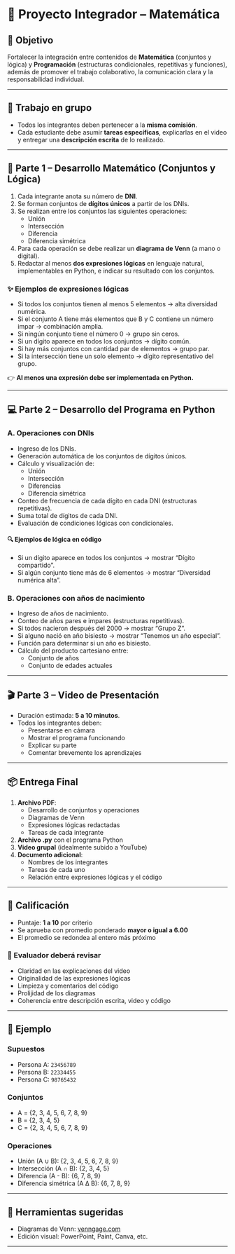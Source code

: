 # 📐 Proyecto Integrador – Matemática

## 🎯 Objetivo

Fortalecer la integración entre contenidos de **Matemática** (conjuntos y lógica) y **Programación** (estructuras condicionales, repetitivas y funciones), además de promover el trabajo colaborativo, la comunicación clara y la responsabilidad individual.

---

## 👥 Trabajo en grupo

- Todos los integrantes deben pertenecer a la **misma comisión**.
- Cada estudiante debe asumir **tareas específicas**, explicarlas en el video y entregar una **descripción escrita** de lo realizado.

---

## 🔢 Parte 1 – Desarrollo Matemático (Conjuntos y Lógica)

1. Cada integrante anota su número de **DNI**.
2. Se forman conjuntos de **dígitos únicos** a partir de los DNIs.
3. Se realizan entre los conjuntos las siguientes operaciones:
   - Unión
   - Intersección
   - Diferencia
   - Diferencia simétrica
4. Para cada operación se debe realizar un **diagrama de Venn** (a mano o digital).
5. Redactar al menos **dos expresiones lógicas** en lenguaje natural, implementables en Python, e indicar su resultado con los conjuntos.

### ✨ Ejemplos de expresiones lógicas

- Si todos los conjuntos tienen al menos 5 elementos → alta diversidad numérica.
- Si el conjunto A tiene más elementos que B y C contiene un número impar → combinación amplia.
- Si ningún conjunto tiene el número 0 → grupo sin ceros.
- Si un dígito aparece en todos los conjuntos → dígito común.
- Si hay más conjuntos con cantidad par de elementos → grupo par.
- Si la intersección tiene un solo elemento → dígito representativo del grupo.

👉 **Al menos una expresión debe ser implementada en Python.**

---

## 💻 Parte 2 – Desarrollo del Programa en Python

### A. Operaciones con DNIs

- Ingreso de los DNIs.
- Generación automática de los conjuntos de dígitos únicos.
- Cálculo y visualización de:
  - Unión
  - Intersección
  - Diferencias
  - Diferencia simétrica
- Conteo de frecuencia de cada dígito en cada DNI (estructuras repetitivas).
- Suma total de dígitos de cada DNI.
- Evaluación de condiciones lógicas con condicionales.

#### 🔍 Ejemplos de lógica en código

- Si un dígito aparece en todos los conjuntos → mostrar “Dígito compartido”.
- Si algún conjunto tiene más de 6 elementos → mostrar “Diversidad numérica alta”.

### B. Operaciones con años de nacimiento

- Ingreso de años de nacimiento.
- Conteo de años pares e impares (estructuras repetitivas).
- Si todos nacieron después del 2000 → mostrar “Grupo Z”.
- Si alguno nació en año bisiesto → mostrar “Tenemos un año especial”.
- Función para determinar si un año es bisiesto.
- Cálculo del producto cartesiano entre:
  - Conjunto de años
  - Conjunto de edades actuales

---

## 🎬 Parte 3 – Video de Presentación

- Duración estimada: **5 a 10 minutos**.
- Todos los integrantes deben:
  - Presentarse en cámara
  - Mostrar el programa funcionando
  - Explicar su parte
  - Comentar brevemente los aprendizajes

---

## 📦 Entrega Final

1. **Archivo PDF**:
   - Desarrollo de conjuntos y operaciones
   - Diagramas de Venn
   - Expresiones lógicas redactadas
   - Tareas de cada integrante
2. **Archivo .py** con el programa Python
3. **Video grupal** (idealmente subido a YouTube)
4. **Documento adicional**:
   - Nombres de los integrantes
   - Tareas de cada uno
   - Relación entre expresiones lógicas y el código

---

## 🧮 Calificación

- Puntaje: **1 a 10** por criterio
- Se aprueba con promedio ponderado **mayor o igual a 6.00**  
- El promedio se redondea al entero más próximo

### 📝 Evaluador deberá revisar

- Claridad en las explicaciones del video
- Originalidad de las expresiones lógicas
- Limpieza y comentarios del código
- Prolijidad de los diagramas
- Coherencia entre descripción escrita, video y código

---

## 🧪 Ejemplo

### Supuestos

- Persona A: `23456789`
- Persona B: `22334455`
- Persona C: `98765432`

### Conjuntos

- A = {2, 3, 4, 5, 6, 7, 8, 9}
- B = {2, 3, 4, 5}
- C = {2, 3, 4, 5, 6, 7, 8, 9}

### Operaciones

- Unión (A ∪ B): {2, 3, 4, 5, 6, 7, 8, 9}
- Intersección (A ∩ B): {2, 3, 4, 5}
- Diferencia (A - B): {6, 7, 8, 9}
- Diferencia simétrica (A Δ B): {6, 7, 8, 9}

---

## 🔗 Herramientas sugeridas

- Diagramas de Venn: [venngage.com](https://venngage.com)
- Edición visual: PowerPoint, Paint, Canva, etc.

---
